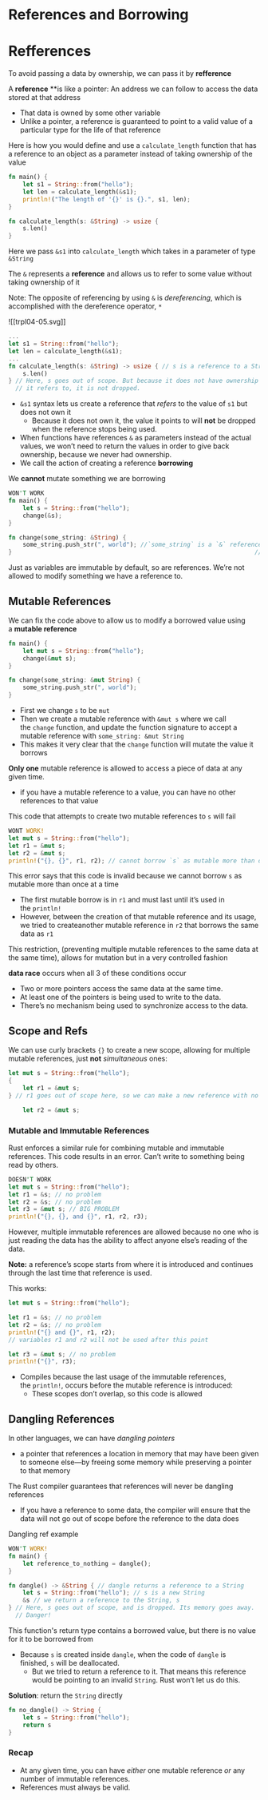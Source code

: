 # References and Borrowing

# Refferences

To avoid passing a data by ownership, we can pass it by ********************refference********************

A **reference** **is like a pointer: An address we can follow to access the data stored at that address

- That data is owned by some other variable
- Unlike a pointer, a reference is guaranteed to point to a valid value of a particular type for the life of that reference

Here is how you would define and use a `calculate_length` function that has a reference to an object as a parameter instead of taking ownership of the value

```rust
fn main() {
    let s1 = String::from("hello");
    let len = calculate_length(&s1);
    println!("The length of '{}' is {}.", s1, len);
}

fn calculate_length(s: &String) -> usize {
    s.len()
}
```

Here we pass `&s1` into `calculate_length` which takes in a parameter of type `&String`

The `&` represents a **********reference********** and allows us to refer to some value without taking ownership of it

Note: The opposite of referencing by using `&` is *dereferencing*, which is accomplished with the dereference operator, `*`

![[trpl04-05.svg]]

```rust
...
let s1 = String::from("hello");
let len = calculate_length(&s1);
...
fn calculate_length(s: &String) -> usize { // s is a reference to a String
    s.len()
} // Here, s goes out of scope. But because it does not have ownership of what
  // it refers to, it is not dropped.
```

- `&s1` syntax lets us create a reference that *refers* to the value of `s1` but does not own it
    - Because it does not own it, the value it points to will **not** be dropped when the reference stops being used.
- When functions have references `&` as parameters instead of the actual values, we won’t need to return the values in order to give back ownership, because we never had ownership.
- We call the action of creating a reference **borrowing**

We **cannot** mutate something we are borrowing

```rust
WON'T WORK
fn main() {
    let s = String::from("hello");
    change(&s);
}

fn change(some_string: &String) {
    some_string.push_str(", world"); //`some_string` is a `&` reference, so the data
} 																	 //it refers to cannot be borrowed as mutable
```

Just as variables are immutable by default, so are references. We’re not allowed to modify something we have a reference to.

## Mutable References

We can fix the code above to allow us to modify a borrowed value using a **mutable reference**

```rust
fn main() {
    let mut s = String::from("hello");
    change(&mut s);
}

fn change(some_string: &mut String) {
    some_string.push_str(", world");
}
```

- First we change `s` to be `mut`
- Then we create a mutable reference with `&mut s` where we call the `change` function, and update the function signature to accept a mutable reference with `some_string: &mut String`
- This makes it very clear that the `change` function will mutate the value it borrows

**Only one** mutable reference is allowed to access a piece of data at any given time.

- if you have a mutable reference to a value, you can have no other references to that value

This code that attempts to create two mutable references to `s` will fail

```rust
WONT WORK!
let mut s = String::from("hello");
let r1 = &mut s;
let r2 = &mut s;
println!("{}, {}", r1, r2); // cannot borrow `s` as mutable more than once at a time
```

This error says that this code is invalid because we cannot borrow `s` as mutable more than once at a time

- The first mutable borrow is in `r1` and must last until it’s used in the `println!`
- However, between the creation of that mutable reference and its usage, we tried to createanother mutable reference in `r2` that borrows the same data as `r1`

This restriction, (preventing multiple mutable references to the same data at the same time), allows for mutation but in a very controlled fashion

**data race** occurs when all 3 of these conditions occur

- Two or more pointers access the same data at the same time.
- At least one of the pointers is being used to write to the data.
- There’s no mechanism being used to synchronize access to the data.

## Scope and Refs

We can use curly brackets `{}` to create a new scope, allowing for multiple mutable references, just **not** *simultaneous* ones:

```rust
let mut s = String::from("hello");
{
	let r1 = &mut s;
} // r1 goes out of scope here, so we can make a new reference with no problems.

	let r2 = &mut s;
```

### Mutable and Immutable References

Rust enforces a similar rule for combining mutable and immutable references. This code results in an error. Can’t write to something being read by others.

```rust
DOESN'T WORK
let mut s = String::from("hello");
let r1 = &s; // no problem
let r2 = &s; // no problem
let r3 = &mut s; // BIG PROBLEM
println!("{}, {}, and {}", r1, r2, r3);
```

However, multiple immutable references are allowed because no one who is just reading the data has the ability to affect anyone else’s reading of the data.

**Note:** a reference’s scope starts from where it is introduced and continues through the last time that reference is used.

This works:

```rust
let mut s = String::from("hello");

let r1 = &s; // no problem
let r2 = &s; // no problem
println!("{} and {}", r1, r2);
// variables r1 and r2 will not be used after this point

let r3 = &mut s; // no problem
println!("{}", r3);
```

- Compiles because the last usage of the immutable references, the `println!`, occurs before the mutable reference is introduced:
    - These scopes don’t overlap, so this code is allowed

## Dangling References

In other languages, we can have *dangling pointers*

- a pointer that references a location in memory that may have been given to someone else—by freeing some memory while preserving a pointer to that memory

The Rust compiler guarantees that references will never be dangling references

- If you have a reference to some data, the compiler will ensure that the data will not go out of scope before the reference to the data does

Dangling ref example

```rust
WON'T WORK!
fn main() {
    let reference_to_nothing = dangle();
}

fn dangle() -> &String { // dangle returns a reference to a String
    let s = String::from("hello"); // s is a new String
    &s // we return a reference to the String, s
} // Here, s goes out of scope, and is dropped. Its memory goes away.
  // Danger!
```

This function's return type contains a borrowed value, but there is no value for it to be borrowed from

- Because `s` is created inside `dangle`, when the code of `dangle` is finished, `s` will be deallocated.
    - But we tried to return a reference to it. That means this reference would be pointing to an invalid `String`. Rust won’t let us do this.

**Solution**: return the `String` directly

```rust
fn no_dangle() -> String {
    let s = String::from("hello");
    return s
}
```

### **Recap**

- At any given time, you can have *either* one mutable reference *or* any number of immutable references.
- References must always be valid.